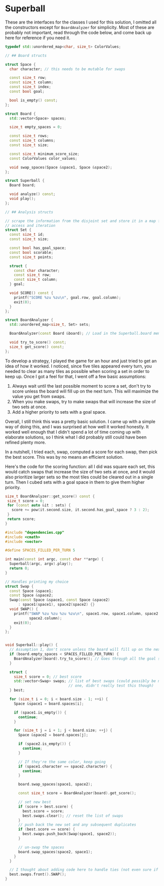 # Superball

These are the interfaces for the classes I used for this solution, I omitted all the constructors except for `BoardAnalyzer` for simplicity. Most of these are probably not important, read through the code below, and come back up here for reference if you need it.

```cpp
typedef std::unordered_map<char, size_t> ColorValues;

// ## Board structs

struct Space {
  char character; // this needs to be mutable for swaps

  const size_t row;
  const size_t column;
  const size_t index;
  const bool goal;

  bool is_empty() const;
};

struct Board {
  std::vector<Space> spaces;

  size_t empty_spaces = 0;

  const size_t rows;
  const size_t columns;
  const size_t size;

  const size_t minimum_score_size;
  const ColorValues color_values;

  void swap_spaces(Space &space1, Space &space2);
};

struct Superball {
  Board board;

  void analyze() const;
  void play();
};

// ## Analysis structs

// scrape the information from the disjoint set and store it in a map for easy
// access and iteration
struct Set {
  const size_t id;
  const size_t size;

  const bool has_goal_space;
  const bool scorable;
  const size_t points;

  struct {
    const char character;
    const size_t row;
    const size_t column;
  } goal;

  void SCORE() const {
    printf("SCORE %zu %zu\n", goal.row, goal.column);
    exit(0);
  }
};

struct BoardAnalyzer {
  std::unordered_map<size_t, Set> sets;

  BoardAnalyzer(const Board &board); // Load in the Superball.board member

  void try_to_score() const;
  size_t get_score() const;
};
```

To develop a strategy, I played the game for an hour and just tried to get an idea of how it worked. I noticed, since five tiles appeared every turn, you needed to clear as many tiles as possible when scoring a set in order to keep up. Once I got a feel for that, I went off a few basic assumptions:

1. Always wait until the last possible moment to score a set, don't try to score unless the board will fill up on the next turn. This will maximize the value you get from swaps.
2. When you make swaps, try to make swaps that will increase the size of two sets at once.
3. Add a higher priority to sets with a goal space.

Overall, I still think this was a pretty basic solution. I came up with a simple way of doing this, and I was surprised at how well it worked honestly. It worked well enough that I didn't spend a lot of time coming up with elaborate solutions, so I think what I did probably still could have been refined plenty more.

In a nutshell, I tried each, swap, computed a score for each swap, then pick the best score. This was by no means an efficient solution.

Here's the code for the scoring function: all I did was square each set, this would catch swaps that increase the size of two sets at once, and it would also prioritize larger sets so the most tiles could be cleared out in a single turn. Then I cubed sets with a goal space in them to give them higher priority.

```cpp
size_t BoardAnalyzer::get_score() const {
 size_t score = 0;
 for (const auto &it : sets) {
   score += pow(it.second.size, it.second.has_goal_space ? 3 : 2);
 }
 return score;
}
```

```cpp
#include "dependencies.cpp"
#include <cmath>
#include <vector>

#define SPACES_FILLED_PER_TURN 5

int main(const int argc, const char **argv) {
  Superball(argc, argv).play();
  return 0;
}

// Handles printing my choice
struct Swap {
  const Space &space1;
  const Space &space2;
  Swap(const Space &space1, const Space &space2)
      : space1(space1), space2(space2) {}
  void SWAP() {
    printf("SWAP %zu %zu %zu %zu\n", space1.row, space1.column, space2.row,
           space2.column);
    exit(0);
  }
};


void Superball::play() {
  // Assumption 1, don't score unless the board will fill up on the next turn
  if (board.empty_spaces < SPACES_FILLED_PER_TURN) {
    BoardAnalyzer(board).try_to_score(); // Goes through all the goal spaces and tries to call the `SCORE` function on the best scoring set. If none exists, game over.
  }

  struct {
    size_t score = 0; // best score
    std::vector<Swap> swaps; // list of best swaps (could possibly be more than
                             // one, didn't really test this though)
  } best;

  for (size_t i = 0; i < board.size - 1; ++i) {
    Space &space1 = board.spaces[i];

    if (space1.is_empty()) {
      continue;
    }

    for (size_t j = i + 1; j < board.size; ++j) {
      Space &space2 = board.spaces[j];

      if (space2.is_empty()) {
        continue;
      }

      // If they're the same color, keep going
      if (space1.character == space2.character) {
        continue;
      }

      board.swap_spaces(space1, space2);

      const size_t score = BoardAnalyzer(board).get_score();

      // set new best
      if (score > best.score) {
        best.score = score;
        best.swaps.clear(); // reset the list of swaps
      }
      // push back the new set and any subsequent duplicates
      if (best.score == score) {
        best.swaps.push_back(Swap(space1, space2));
      }

      // un-swap the spaces
      board.swap_spaces(space2, space1);
    }
  }

  // I thought about adding code here to handle ties (not even sure if there were many), but I just went with the first swap
  best.swaps.front().SWAP();
}
```
